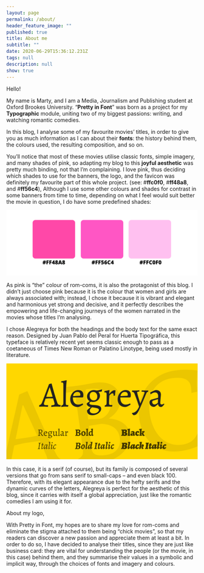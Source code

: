 ```yaml
---
layout: page
permalink: /about/
header_feature_image: ""
published: true
title: About me
subtitle: ""
date: 2020-06-29T15:36:12.231Z
tags: null
description: null
show: true
---
```

Hello!

My name is Marty, and I am a Media, Journalism and Publishing student at Oxford Brookes University. “**Pretty in Font**” was born as a project for my **Typographic** module, uniting two of my biggest passions: writing, and watching romantic comedies.

In this blog, I analyse some of my favourite movies’ titles, in order to give you as much information as I can about their **fonts**: the history behind them, the colours used, the resulting composition, and so on.

You’ll notice that most of these movies utilise classic fonts, simple imagery, and many shades of pink, so adapting my blog to this **joyful aesthetic** was pretty much binding, not that I’m complaining. I love pink, thus deciding which shades to use for the banners, the logo, and the favicon was definitely my favourite part of this whole project. (see: #**ffc0f0**, #**ff48a8**, and #**ff56c4**), Although I use some other colours and shades for contrast in some banners from time to time, depending on what I feel would suit better the movie in question, I do have some predefined shades:

![](../uploads/colori.png)

As pink is “the” colour of rom-coms, it is also the protagonist of this blog. I didn’t just choose pink because it is the colour that women and girls are always associated with; instead, I chose it because it is vibrant and elegant and harmonious yet strong and decisive, and it perfectly describes the empowering and life-changing journeys of the women narrated in the movies whose titles I’m analysing.

I chose Alegreya for both the headings and the body text for the same exact reason. Designed by Juan Pablo del Peral for Huerta Tipográfica, this typeface is relatively recent yet seems classic enough to pass as a coetaneous of Times New Roman or Palatino Linotype, being used mostly in literature.

![Alegreya Family Font [credit: 1001 fonts]](../uploads/alegreya-font-5-big.png)

In this case, it is a serif (of course), but its family is composed of several versions that go from sans serif to small-caps – and even black 100. Therefore, with its elegant appearance due to the hefty serifs and the dynamic curves of the letters, Alegreya is perfect for the aesthetic of this blog, since it carries with itself a global appreciation, just like the romantic comedies I am using it for.

About my logo, 

With Pretty in Font, my hopes are to share my love for rom-coms and eliminate the stigma attached to them being “chick movies”, so that my readers can discover a new passion and appreciate them at least a bit. In order to do so, I have decided to analyse their titles, since they are just like business card: they are vital for understanding the people (or the movie, in this case) behind them, and they summarise their values in a symbolic and implicit way, through the choices of fonts and imagery and colours.